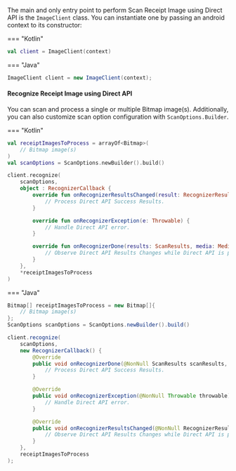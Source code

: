 The main and only entry point to perform Scan Receipt Image using Direct API is the `ImageClient` class. You can instantiate one by passing an android context to its constructor:

=== "Kotlin"
```kotlin
val client = ImageClient(context)
```
=== "Java"
```java
ImageClient client = new ImageClient(context);
```

#### Recognize Receipt Image using Direct API

You can scan and process a single or multiple Bitmap image(s). Additionally, you can also customize scan option configuration with `ScanOptions.Builder`.

=== "Kotlin"
```kotlin
val receiptImagesToProcess = arrayOf<Bitmap>(
    // Bitmap image(s)
)
val scanOptions = ScanOptions.newBuilder().build()

client.recognize(
    scanOptions,
    object : RecognizerCallback {
        override fun onRecognizerResultsChanged(result: RecognizerResult) {
            // Process Direct API Success Results.
        }

        override fun onRecognizerException(e: Throwable) {
            // Handle Direct API error.
        }

        override fun onRecognizerDone(results: ScanResults, media: Media) {
            // Observe Direct API Results Changes while Direct API is processing the results.
        }
    },
    *receiptImagesToProcess
)

```

=== "Java"
```java
Bitmap[] receiptImagesToProcess = new Bitmap[]{
    // Bitmap image(s)
};
ScanOptions scanOptions = ScanOptions.newBuilder().build()

client.recognize(
    scanOptions, 
    new RecognizerCallback() {
        @Override
        public void onRecognizerDone(@NonNull ScanResults scanResults, @NonNull Media media) {
            // Process Direct API Success Results.
        }

        @Override
        public void onRecognizerException(@NonNull Throwable throwable) {
            // Handle Direct API error.
        }

        @Override
        public void onRecognizerResultsChanged(@NonNull RecognizerResult recognizerResult) {
            // Observe Direct API Results Changes while Direct API is processing the results.
        }
    }, 
    receiptImagesToProcess
);
```
